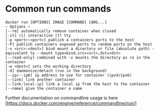# Common run commands

    docker run [OPTIONS] IMAGE [COMMAND] [ARG...]
    ~ Options ~
    [--rm] automatically remove container when closed
    [-it] (i) interactive (t) tty
    [-p <port>:<port>] publish a containers ports to the host
    [-P] publish containers exposed ports to random ports on the host
    [-v <src>:<dest>] bind mount a directory or file (absolute path) - equivalent to --mount type=bind,src=<src>,dst=<dst>
    [--read-only] combined with -v mounts the directory as ro in the container
    [-w <dest>] sets the working directory
    [-d] daemonize/detach (run in the background)
    [--ip/--ip6] ip address to use for container (ipv4/ipv6)
    [--link] link another container
    [--link-local-ip] link a local ip from the host to the container
    [--name] give the container a name

Further documentation on commandline usage is here [https://docs.docker.com/engine/reference/commandline/run/]